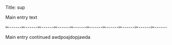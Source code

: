 Title: sup

Main entry text

✂------✂------✂------✂------✂------✂------✂------✂------✂------✂------

Main entry continued
awdpoajdopjawda